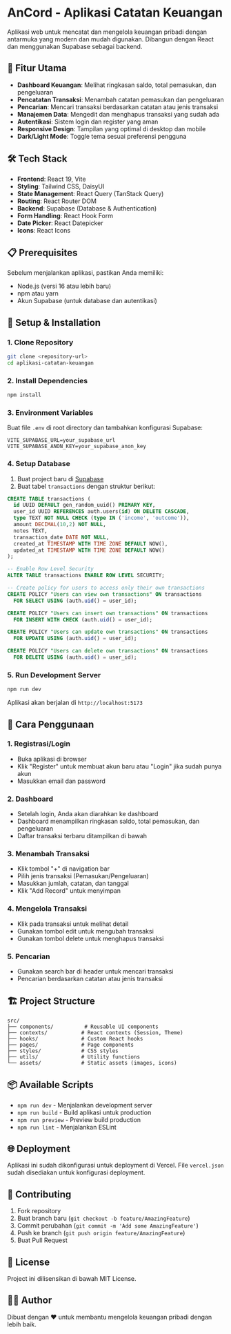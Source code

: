 # AnCord - Aplikasi Catatan Keuangan

Aplikasi web untuk mencatat dan mengelola keuangan pribadi dengan antarmuka yang modern dan mudah digunakan. Dibangun dengan React dan menggunakan Supabase sebagai backend.

## 🚀 Fitur Utama

- **Dashboard Keuangan**: Melihat ringkasan saldo, total pemasukan, dan pengeluaran
- **Pencatatan Transaksi**: Menambah catatan pemasukan dan pengeluaran
- **Pencarian**: Mencari transaksi berdasarkan catatan atau jenis transaksi
- **Manajemen Data**: Mengedit dan menghapus transaksi yang sudah ada
- **Autentikasi**: Sistem login dan register yang aman
- **Responsive Design**: Tampilan yang optimal di desktop dan mobile
- **Dark/Light Mode**: Toggle tema sesuai preferensi pengguna

## 🛠️ Tech Stack

- **Frontend**: React 19, Vite
- **Styling**: Tailwind CSS, DaisyUI
- **State Management**: React Query (TanStack Query)
- **Routing**: React Router DOM
- **Backend**: Supabase (Database & Authentication)
- **Form Handling**: React Hook Form
- **Date Picker**: React Datepicker
- **Icons**: React Icons

## 📋 Prerequisites

Sebelum menjalankan aplikasi, pastikan Anda memiliki:

- Node.js (versi 16 atau lebih baru)
- npm atau yarn
- Akun Supabase (untuk database dan autentikasi)

## 🔧 Setup & Installation

### 1. Clone Repository

```bash
git clone <repository-url>
cd aplikasi-catatan-keuangan
```

### 2. Install Dependencies

```bash
npm install
```

### 3. Environment Variables

Buat file `.env` di root directory dan tambahkan konfigurasi Supabase:

```env
VITE_SUPABASE_URL=your_supabase_url
VITE_SUPABASE_ANON_KEY=your_supabase_anon_key
```

### 4. Setup Database

1. Buat project baru di [Supabase](https://supabase.com)
2. Buat tabel `transactions` dengan struktur berikut:

```sql
CREATE TABLE transactions (
  id UUID DEFAULT gen_random_uuid() PRIMARY KEY,
  user_id UUID REFERENCES auth.users(id) ON DELETE CASCADE,
  type TEXT NOT NULL CHECK (type IN ('income', 'outcome')),
  amount DECIMAL(10,2) NOT NULL,
  notes TEXT,
  transaction_date DATE NOT NULL,
  created_at TIMESTAMP WITH TIME ZONE DEFAULT NOW(),
  updated_at TIMESTAMP WITH TIME ZONE DEFAULT NOW()
);

-- Enable Row Level Security
ALTER TABLE transactions ENABLE ROW LEVEL SECURITY;

-- Create policy for users to access only their own transactions
CREATE POLICY "Users can view own transactions" ON transactions
  FOR SELECT USING (auth.uid() = user_id);

CREATE POLICY "Users can insert own transactions" ON transactions
  FOR INSERT WITH CHECK (auth.uid() = user_id);

CREATE POLICY "Users can update own transactions" ON transactions
  FOR UPDATE USING (auth.uid() = user_id);

CREATE POLICY "Users can delete own transactions" ON transactions
  FOR DELETE USING (auth.uid() = user_id);
```

### 5. Run Development Server

```bash
npm run dev
```

Aplikasi akan berjalan di `http://localhost:5173`

## 📱 Cara Penggunaan

### 1. Registrasi/Login

- Buka aplikasi di browser
- Klik "Register" untuk membuat akun baru atau "Login" jika sudah punya akun
- Masukkan email dan password

### 2. Dashboard

- Setelah login, Anda akan diarahkan ke dashboard
- Dashboard menampilkan ringkasan saldo, total pemasukan, dan pengeluaran
- Daftar transaksi terbaru ditampilkan di bawah

### 3. Menambah Transaksi

- Klik tombol "+" di navigation bar
- Pilih jenis transaksi (Pemasukan/Pengeluaran)
- Masukkan jumlah, catatan, dan tanggal
- Klik "Add Record" untuk menyimpan

### 4. Mengelola Transaksi

- Klik pada transaksi untuk melihat detail
- Gunakan tombol edit untuk mengubah transaksi
- Gunakan tombol delete untuk menghapus transaksi

### 5. Pencarian

- Gunakan search bar di header untuk mencari transaksi
- Pencarian berdasarkan catatan atau jenis transaksi

## 🏗️ Project Structure

```
src/
├── components/          # Reusable UI components
├── contexts/           # React contexts (Session, Theme)
├── hooks/              # Custom React hooks
├── pages/              # Page components
├── styles/             # CSS styles
├── utils/              # Utility functions
└── assets/             # Static assets (images, icons)
```

## 📦 Available Scripts

- `npm run dev` - Menjalankan development server
- `npm run build` - Build aplikasi untuk production
- `npm run preview` - Preview build production
- `npm run lint` - Menjalankan ESLint

## 🌐 Deployment

Aplikasi ini sudah dikonfigurasi untuk deployment di Vercel. File `vercel.json` sudah disediakan untuk konfigurasi deployment.

## 🤝 Contributing

1. Fork repository
2. Buat branch baru (`git checkout -b feature/AmazingFeature`)
3. Commit perubahan (`git commit -m 'Add some AmazingFeature'`)
4. Push ke branch (`git push origin feature/AmazingFeature`)
5. Buat Pull Request

## 📄 License

Project ini dilisensikan di bawah MIT License.

## 👨‍💻 Author

Dibuat dengan ❤️ untuk membantu mengelola keuangan pribadi dengan lebih baik.
